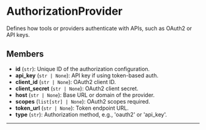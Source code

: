 # AuthorizationProvider

Defines how tools or providers authenticate with APIs, such as OAuth2 or API keys.

## Members
- **id** (`str`): Unique ID of the authorization configuration.
- **api_key** (`str | None`): API key if using token-based auth.
- **client_id** (`str | None`): OAuth2 client ID.
- **client_secret** (`str | None`): OAuth2 client secret.
- **host** (`str | None`): Base URL or domain of the provider.
- **scopes** (`list[str] | None`): OAuth2 scopes required.
- **token_url** (`str | None`): Token endpoint URL.
- **type** (`str`): Authorization method, e.g., 'oauth2' or 'api_key'.

---
